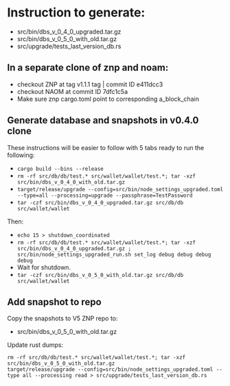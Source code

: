 # Instruction to generate:
 * src/bin/dbs_v_0_4_0_upgraded.tar.gz
 * src/bin/dbs_v_0_5_0_with_old.tar.gz
 * src/upgrade/tests_last_version_db.rs

## In a separate clone of znp and noam:
 * checkout ZNP at tag v1.1.1 tag | commit ID e411dcc3
 * checkout NAOM at commit ID 7dfc1c5a
 * Make sure znp cargo.toml point to corresponding a_block_chain

## Generate database and snapshots in v0.4.0 clone

These instructions will be easier to follow with 5 tabs ready to run the following:
 * `cargo build --bins --release`
 * `rm -rf src/db/db/test.* src/wallet/wallet/test.*; tar -xzf src/bin/dbs_v_0_4_0_with_old.tar.gz`
 * `target/release/upgrade --config=src/bin/node_settings_upgraded.toml --type=all --processing=upgrade --passphrase=TestPassword`
 * `tar -czf src/bin/dbs_v_0_4_0_upgraded.tar.gz src/db/db src/wallet/wallet`

 Then:
 * `echo 15 > shutdown_coordinated`
 * `rm -rf src/db/db/test.* src/wallet/wallet/test.*; tar -xzf src/bin/dbs_v_0_4_0_upgraded.tar.gz ; src/bin/node_settings_upgraded_run.sh set_log debug debug debug debug`
 * Wait for shutdown.
 * `tar -czf src/bin/dbs_v_0_5_0_with_old.tar.gz src/db/db src/wallet/wallet`

## Add snapshot to repo

Copy the snapshots to V5 ZNP repo to:
 * src/bin/dbs_v_0_5_0_with_old.tar.gz

Update rust dumps:

```
rm -rf src/db/db/test.* src/wallet/wallet/test.*; tar -xzf src/bin/dbs_v_0_5_0_with_old.tar.gz
target/release/upgrade --config=src/bin/node_settings_upgraded.toml --type all --processing read > src/upgrade/tests_last_version_db.rs
```
